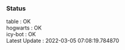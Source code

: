 ### Status


table : OK  
hogwarts : OK  
icy-bot : OK  
Latest Update : 2022-03-05 07:08:19.784870

